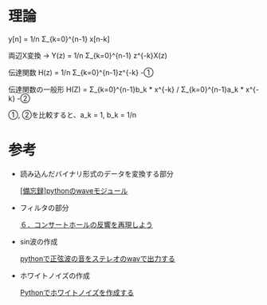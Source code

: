 # 理論
y[n] = 1/n Σ_{k=0}^{n-1} x[n-k]

両辺X変換 -> Y(z) = 1/n Σ_{k=0}^{n-1} z^{-k}X(z)

伝達関数 H(z) = 1/n Σ_{k=0}^{n-1}z^{-k} -①

伝達関数の一般形 H(Z) = Σ_{k=0}^{n-1}b_k * x^{-k} / Σ_{k=0}^{n-1}a_k * x^{-k} -②

①, ②を比較すると、a_k = 1, b_k = 1/n

# 参考
* 読み込んだバイナリ形式のデータを変換する部分

    [[備忘録]pythonのwaveモジュール](https://qiita.com/bayachin/items/68f7659d31fa6c836317)

* フィルタの部分

    [６．コンサートホールの反響を再現しよう](https://keep-learning.hatenablog.jp/entry/2019/07/28/000000)

* sin波の作成

    [pythonで正弦波の音をステレオのwavで出力する](https://qiita.com/ykumapon/items/aa990ead692e8697b9ae)

* ホワイトノイズの作成

    [Pythonでホワイトノイズを作成する](http://finance-algorithm.com/python_white_noise/)
